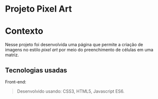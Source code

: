 # Projeto Pixel Art

# Contexto
Nesse projeto foi desenvolvida uma página que permite a criação de imagens no estilo *pixel art* por meio do preenchimento de células em uma matriz.

## Tecnologias usadas

Front-end:
> Desenvolvido usando: CSS3, HTML5, Javascript ES6.
